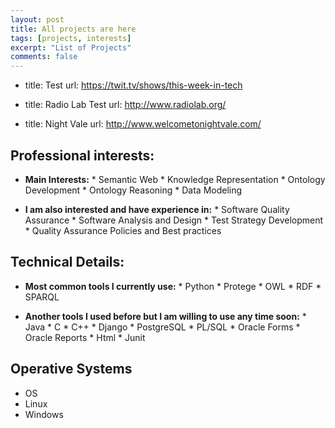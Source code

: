 ```yaml
---
layout: post
title: All projects are here
tags: [projects, interests]
excerpt: "List of Projects"
comments: false
---
```

- title: Test
  url: https://twit.tv/shows/this-week-in-tech

- title: Radio Lab Test
  url: http://www.radiolab.org/

- title: Night Vale
  url: http://www.welcometonightvale.com/

## Professional interests:
* __Main Interests:__
              * Semantic Web
              * Knowledge Representation
              * Ontology Development
              * Ontology Reasoning
              * Data Modeling

* __I am also interested and have experience in:__
              * Software Quality Assurance
                    * Software Analysis and Design
                    * Test Strategy Development
                    * Quality Assurance Policies and Best practices

## Technical Details:

* __Most common tools I currently use:__
              * Python
              * Protege
              * OWL
              * RDF
              * SPARQL

* __Another tools I used before but I am willing to use any time soon:__
              * Java
              * C
              * C++
              * Django
              * PostgreSQL
              * PL/SQL
              * Oracle Forms
              * Oracle Reports
              * Html
              * Junit

## Operative Systems
* OS
* Linux
* Windows
